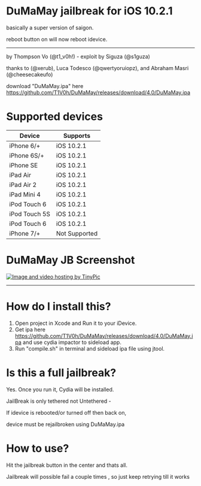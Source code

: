 # DuMaMay jailbreak for iOS 10.2.1
basically a super version of saigon.

reboot button on will now reboot idevice.

--------------------------------------------------------

by Thompson Vo (@t1_v0h!) - exploit by Siguza (@s1guza)

thanks to (@xerub), Luca Todesco (@qwertyoruiopz), and Abraham Masri (@cheesecakeufo)

download "DuMaMay.ipa" here https://github.com/T1V0h/DuMaMay/releases/download/4.0/DuMaMay.ipa

# Supported devices
| Device | Supports |
|---------|----------|
| iPhone 6/+ | iOS 10.2.1 |            
| iPhone 6S/+ | iOS 10.2.1 |
| iPhone SE | iOS 10.2.1 |
| iPad Air | iOS 10.2.1 |
| iPad Air 2 | iOS 10.2.1 |
| iPad Mini 4 | iOS 10.2.1 |
| iPod Touch 6 | iOS 10.2.1 |
| iPod Touch 5S | iOS 10.2.1 |
| iPod Touch 6 | iOS 10.2.1 |
| iPhone 7/+ | Not Supported |

# DuMaMay JB Screenshot

<a href="http://tinypic.com?ref=2eqdlld" target="_blank"><img src="http://i64.tinypic.com/2eqdlld.jpg" border="0" alt="Image and video hosting by TinyPic"></a>

______________________________________________________________________________

# How do I install this?
1. Open project in Xcode and Run it to your iDevice.
2. Get ipa here https://github.com/T1V0h/DuMaMay/releases/download/4.0/DuMaMay.ipa and use cydia impactor to sideload app.
3. Run "compile.sh" in terminal and sideload ipa file using jtool.

# Is this a full jailbreak?
Yes. Once you run it, Cydia will be installed.

JailBreak is only tethered not Untethered -

If idevice is rebooted/or turned off then back on, 

device must be rejailbroken using DuMaMay.ipa

# How to use?
Hit the jailbreak button in the center and thats all.

Jailbreak will possible fail a couple times , so just keep retrying till it works

